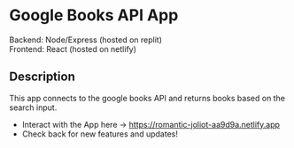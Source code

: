 # Google Books API App

Backend: Node/Express (hosted on replit)\
Frontend: React (hosted on netlify)

## Description

This app connects to the google books API and returns books based on the search input.

* Interact with the App here -> https://romantic-joliot-aa9d9a.netlify.app
* Check back for new features and updates!
